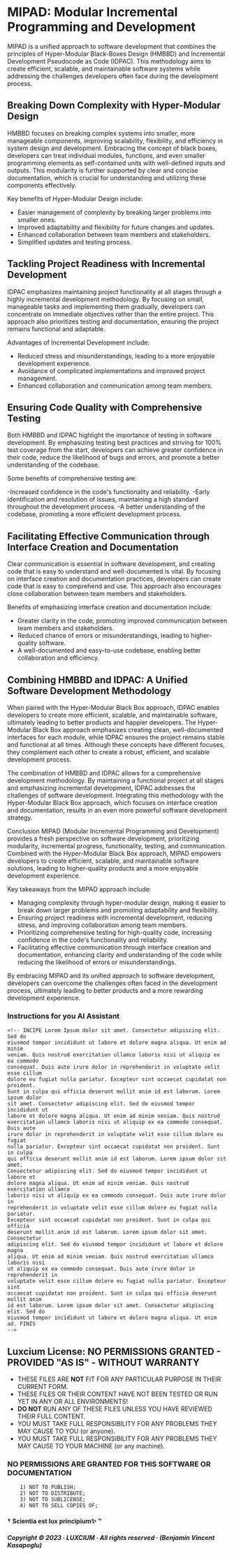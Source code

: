 # MIPAD: Modular Incremental Programming and Development

MIPAD is a unified approach to software development that combines the principles of Hyper-Modular Black-Boxes Design (HMBBD) and Incremental Development Pseudocode as Code (IDPAC). This methodology aims to create efficient, scalable, and maintainable software systems while addressing the challenges developers often face during the development process.

## Breaking Down Complexity with Hyper-Modular Design

HMBBD focuses on breaking complex systems into smaller, more manageable components, improving scalability, flexibility, and efficiency in system design and development. Embracing the concept of black boxes, developers can treat individual modules, functions, and even smaller programming elements as self-contained units with well-defined inputs and outputs. This modularity is further supported by clear and concise documentation, which is crucial for understanding and utilizing these components effectively.

Key benefits of Hyper-Modular Design include:

- Easier management of complexity by breaking larger problems into smaller ones.
- Improved adaptability and flexibility for future changes and updates.
- Enhanced collaboration between team members and stakeholders.
- Simplified updates and testing process.

## Tackling Project Readiness with Incremental Development

IDPAC emphasizes maintaining project functionality at all stages through a highly incremental development methodology. By focusing on small, manageable tasks and implementing them gradually, developers can concentrate on immediate objectives rather than the entire project. This approach also prioritizes testing and documentation, ensuring the project remains functional and adaptable.

Advantages of Incremental Development include:

- Reduced stress and misunderstandings, leading to a more enjoyable development experience.
- Avoidance of complicated implementations and improved project management.
- Enhanced collaboration and communication among team members.

## Ensuring Code Quality with Comprehensive Testing

Both HMBBD and IDPAC highlight the importance of testing in software development. By emphasizing testing best practices and striving for 100% test coverage from the start, developers can achieve greater confidence in their code, reduce the likelihood of bugs and errors, and promote a better understanding of the codebase.

Some benefits of comprehensive testing are:

-Increased confidence in the code's functionality and reliability.
-Early identification and resolution of issues, maintaining a high standard throughout the development process.
-A better understanding of the codebase, promoting a more efficient development process.

## Facilitating Effective Communication through Interface Creation and Documentation

Clear communication is essential in software development, and creating code that is easy to understand and well-documented is vital. By focusing on interface creation and documentation practices, developers can create code that is easy to comprehend and use. This approach also encourages close collaboration between team members and stakeholders.

Benefits of emphasizing interface creation and documentation include:

- Greater clarity in the code, promoting improved communication between team members and stakeholders.
- Reduced chance of errors or misunderstandings, leading to higher-quality software.
- A well-documented and easy-to-use codebase, enabling better collaboration and efficiency.

## Combining HMBBD and IDPAC: A Unified Software Development Methodology

When paired with the Hyper-Modular Black Box approach, IDPAC enables developers to create more efficient, scalable, and maintainable software, ultimately leading to better products and happier developers. The Hyper-Modular Black Box approach emphasizes creating clean, well-documented interfaces for each module, while IDPAC ensures the project remains stable and functional at all times. Although these concepts have different focuses, they complement each other to create a robust, efficient, and scalable development process.

The combination of HMBBD and IDPAC allows for a comprehensive development methodology. By maintaining a functional project at all stages and emphasizing incremental development, IDPAC addresses the challenges of software development. Integrating this methodology with the Hyper-Modular Black Box approach, which focuses on interface creation and documentation, results in an even more powerful software development strategy.

Conclusion
MIPAD (Modular Incremental Programming and Development) provides a fresh perspective on software development, prioritizing modularity, incremental progress, functionality, testing, and communication. Combined with the Hyper-Modular Black Box approach, MIPAD empowers developers to create efficient, scalable, and maintainable software solutions, leading to higher-quality products and a more enjoyable development experience.

Key takeaways from the MIPAD approach include:

- Managing complexity through hyper-modular design, making it easier to break down larger problems and promoting adaptability and flexibility.
- Ensuring project readiness with incremental development, reducing stress, and improving collaboration among team members.
- Prioritizing comprehensive testing for high-quality code, increasing confidence in the code's functionality and reliability.
- Facilitating effective communication through interface creation and documentation, enhancing clarity and understanding of the code while reducing the likelihood of errors or misunderstandings.

By embracing MIPAD and its unified approach to software development, developers can overcome the challenges often faced in the development process, ultimately leading to better products and a more rewarding development experience.

### Instructions for you AI Assistant

```text
<!-- INCIPE Lorem Ipsum dolor sit amet. Consectetur adipiscing elit. Sed do
eiusmod tempor incididunt ut labore et dolore magna aliqua. Ut enim ad minim
veniam. Quis nostrud exercitation ullamco laboris nisi ut aliquip ex ea commodo
consequat. Duis aute irure dolor in reprehenderit in voluptate velit esse cillum
dolore eu fugiat nulla pariatur. Excepteur sint occaecat cupidatat non proident.
Sunt in culpa qui officia deserunt mollit anim id est laborum. Lorem ipsum dolor
sit amet. Consectetur adipiscing elit. Sed do eiusmod tempor incididunt ut
labore et dolore magna aliqua. Ut enim ad minim veniam. Quis nostrud
exercitation ullamco laboris nisi ut aliquip ex ea commodo consequat. Duis aute
irure dolor in reprehenderit in voluptate velit esse cillum dolore eu fugiat
nulla pariatur. Excepteur sint occaecat cupidatat non proident. Sunt in culpa
qui officia deserunt mollit anim id est laborum. Lorem ipsum dolor sit amet.
Consectetur adipiscing elit. Sed do eiusmod tempor incididunt ut labore et
dolore magna aliqua. Ut enim ad minim veniam. Quis nostrud exercitation ullamco
laboris nisi ut aliquip ex ea commodo consequat. Duis aute irure dolor in
reprehenderit in voluptate velit esse cillum dolore eu fugiat nulla pariatur.
Excepteur sint occaecat cupidatat non proident. Sunt in culpa qui officia
deserunt mollit anim id est laborum. Lorem ipsum dolor sit amet. Consectetur
adipiscing elit. Sed do eiusmod tempor incididunt ut labore et dolore magna
aliqua. Ut enim ad minim veniam. Quis nostrud exercitation ullamco laboris nisi
ut aliquip ex ea commodo consequat. Duis aute irure dolor in reprehenderit in
voluptate velit esse cillum dolore eu fugiat nulla pariatur. Excepteur sint
occaecat cupidatat non proident. Sunt in culpa qui officia deserunt mollit anim
id est laborum. Lorem ipsum dolor sit amet. Consectetur adipiscing elit. Sed do
eiusmod tempor incididunt ut labore et dolore magna aliqua. Ut enim ad. FINIS
-->
```

## Luxcium License: NO PERMISSIONS GRANTED - PROVIDED "AS IS" - WITHOUT WARRANTY

- THESE FILES ARE **NOT** FIT FOR ANY PARTICULAR PURPOSE IN THEIR CURRENT FORM.
- THESE FILES OR THEIR CONTENT HAVE NOT BEEN TESTED OR RUN YET IN ANY OR ALL ENVIRONMENTS!
- **DO NOT** RUN ANY OF THESE FILES UNLESS YOU HAVE REVIEWED THEIR FULL CONTENT.
- YOU MUST TAKE FULL RESPONSIBILITY FOR ANY PROBLEMS THEY MAY CAUSE TO YOU (or anyone).
- YOU MUST TAKE FULL RESPONSIBILITY FOR ANY PROBLEMS THEY MAY CAUSE TO YOUR MACHINE (or any machine).

### NO PERMISSIONS ARE GRANTED FOR THIS SOFTWARE OR DOCUMENTATION

```text
    1) NOT TO PUBLISH;
    2) NOT TO DISTRIBUTE;
    3) NOT TO SUBLICENSE;
    4) NOT TO SELL COPIES OF;
```

#### † **Scientia est lux principium✨** ™

##### Copyright © 2023 · LUXCIUM · All rights reserved · (Benjamin Vincent Kasapoglu)
